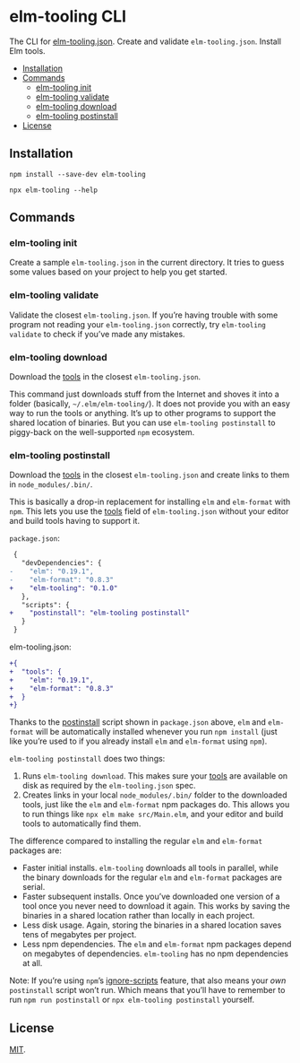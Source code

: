 # elm-tooling CLI

The CLI for [elm-tooling.json]. Create and validate `elm-tooling.json`. Install Elm tools.

<!-- START doctoc generated TOC please keep comment here to allow auto update -->
<!-- DON'T EDIT THIS SECTION, INSTEAD RE-RUN doctoc TO UPDATE -->

- [Installation](#installation)
- [Commands](#commands)
  - [elm-tooling init](#elm-tooling-init)
  - [elm-tooling validate](#elm-tooling-validate)
  - [elm-tooling download](#elm-tooling-download)
  - [elm-tooling postinstall](#elm-tooling-postinstall)
- [License](#license)

<!-- END doctoc generated TOC please keep comment here to allow auto update -->

## Installation

```
npm install --save-dev elm-tooling
```

```
npx elm-tooling --help
```

## Commands

### elm-tooling init

Create a sample `elm-tooling.json` in the current directory. It tries to guess some values based on your project to help you get started.

### elm-tooling validate

Validate the closest `elm-tooling.json`. If you’re having trouble with some program not reading your `elm-tooling.json` correctly, try `elm-tooling validate` to check if you’ve made any mistakes.

### elm-tooling download

Download the [tools] in the closest `elm-tooling.json`.

This command just downloads stuff from the Internet and shoves it into a folder (basically, `~/.elm/elm-tooling/`). It does not provide you with an easy way to run the tools or anything. It’s up to other programs to support the shared location of binaries. But you can use `elm-tooling postinstall` to piggy-back on the well-supported `npm` ecosystem.

### elm-tooling postinstall

Download the [tools] in the closest `elm-tooling.json` and create links to them in `node_modules/.bin/`.

This is basically a drop-in replacement for installing `elm` and `elm-format` with `npm`. This lets you use the [tools] field of `elm-tooling.json` without your editor and build tools having to support it.

`package.json`:

```diff
 {
   "devDependencies": {
-    "elm": "0.19.1",
-    "elm-format": "0.8.3"
+    "elm-tooling": "0.1.0"
   },
   "scripts": {
+    "postinstall": "elm-tooling postinstall"
   }
 }
```

elm-tooling.json:

```diff
+{
+  "tools": {
+    "elm": "0.19.1",
+    "elm-format": "0.8.3"
+  }
+}
```

Thanks to the [postinstall] script shown in `package.json` above, `elm` and `elm-format` will be automatically installed whenever you run `npm install` (just like you’re used to if you already install `elm` and `elm-format` using `npm`).

`elm-tooling postinstall` does two things:

1. Runs `elm-tooling download`. This makes sure your [tools] are available on disk as required by the `elm-tooling.json` spec.
2. Creates links in your local `node_modules/.bin/` folder to the downloaded tools, just like the `elm` and `elm-format` npm packages do. This allows you to run things like `npx elm make src/Main.elm`, and your editor and build tools to automatically find them.

The difference compared to installing the regular `elm` and `elm-format` packages are:

- Faster initial installs. `elm-tooling` downloads all tools in parallel, while the binary downloads for the regular `elm` and `elm-format` packages are serial.
- Faster subsequent installs. Once you’ve downloaded one version of a tool once you never need to download it again. This works by saving the binaries in a shared location rather than locally in each project.
- Less disk usage. Again, storing the binaries in a shared location saves tens of megabytes per project.
- Less npm dependencies. The `elm` and `elm-format` npm packages depend on megabytes of dependencies. `elm-tooling` has no npm dependencies at all.

Note: If you’re using `npm`’s [ignore-scripts] feature, that also means your _own_ `postinstall` script won’t run. Which means that you’ll have to remember to run `npm run postinstall` or `npx elm-tooling postinstall` yourself.

## License

[MIT](LICENSE).

[elm-tooling.json]: https://github.com/lydell/elm-tooling.json
[ignore-scripts]: https://docs.npmjs.com/using-npm/config#ignore-scripts
[postinstall]: https://docs.npmjs.com/misc/scripts
[tools]: https://github.com/lydell/elm-tooling.json#tools
